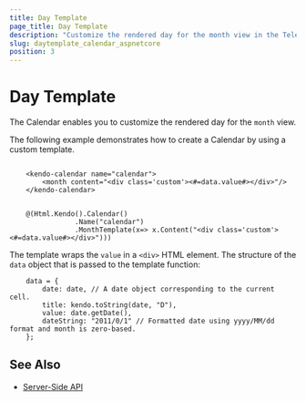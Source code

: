 ```yaml
---
title: Day Template
page_title: Day Template
description: "Customize the rendered day for the month view in the Telerik UI Calendar TagHelper for ASP.NET Core (MVC 6 or ASP.NET Core MVC)."
slug: daytemplate_calendar_aspnetcore
position: 3
---
```


# Day Template

The Calendar enables you to customize the rendered day for the `month` view.

The following example demonstrates how to create a Calendar by using a custom template.

```tagHelper

    <kendo-calendar name="calendar">
        <month content="<div class='custom'><#=data.value#></div>"/>
    </kendo-calendar>

```
```cshtml

    @(Html.Kendo().Calendar()
                .Name("calendar")
                .MonthTemplate(x=> x.Content("<div class='custom'><#=data.value#></div>")))

```

The template wraps the `value` in a `<div>` HTML element. The structure of the `data` object that is passed to the template function:

```
    data = {
        date: date, // A date object corresponding to the current cell.
        title: kendo.toString(date, "D"),
        value: date.getDate(),
        dateString: "2011/0/1" // Formatted date using yyyy/MM/dd format and month is zero-based.
    };
```

## See Also

* [Server-Side API](/api/calendar)

